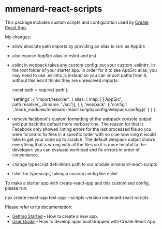 # mmenard-react-scripts

This package includes custom scripts and configuration used by [Create React App](https://github.com/facebook/create-react-app).

My changes:
- allow absolute path imports by providing an alias to /src as AppSrc
- also expose AppSrc alias to eslint and jest
- eslint in webpack takes any custom config: put your custom .eslintrc. in the root folder of your starter app. In order for it to see AppSrc alias, you may need to use .eslintrc.js instead so you can import paths from it, without this eslint thinks they are unresolved imports:

	const path = require('path');

  'settings': {
    'import/resolver':  {
      alias: {
        map: [
         ['AppSrc', path.resolve(__dirname, './src')],
        ]
      },
      'webpack': {
        'config': './node_modules/mmenard-react-scripts/config/webpack.config.js'
      }
    }
  },

- remove facebook's custom formatting of the webpack console output and put back the default more verbose one. The reason for that is Facebook only showed linting errors for the last processed file so you  were forced to fix files in a specific order with no clue how long it would take to get your code up to scratch. The default webpack output shows everything that is wrong with all the files so it is more helpful to the developer: you can evaluate workload and fix errrors in order of convenience.
- change typescript definitions path to our module mmenard-react-scripts
- tslint for typescript, taking a custom config like eslint

To make a starter app with create-react-app and this customised config, please run:

npx create-react-app test-app --scripts-version mmenard-react-scripts

Please refer to its documentation:

- [Getting Started](https://facebook.github.io/create-react-app/docs/getting-started) – How to create a new app.
- [User Guide](https://facebook.github.io/create-react-app/) – How to develop apps bootstrapped with Create React App.
